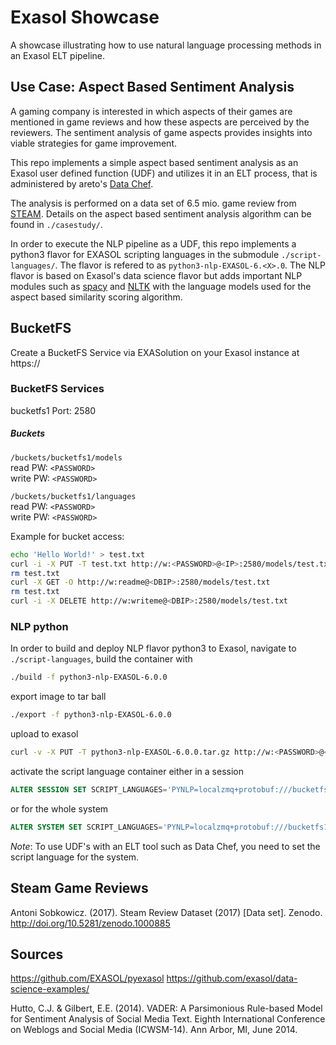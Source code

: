 # Exasol Showcase
A showcase illustrating how to use natural language processing methods in an Exasol ELT pipeline.

## Use Case: Aspect Based Sentiment Analysis
A gaming company is interested in which aspects of their games are mentioned in game reviews and how these aspects are perceived by the reviewers. The sentiment analysis of game aspects provides insights into viable strategies for game improvement.

This repo implements a simple aspect based sentiment analysis as an Exasol user defined function (UDF) and utilizes it in an ELT process, that is administered by areto's [Data Chef](https://github.com/areto-consulting-gmbh/Data-Chef/).

The analysis is performed on a data set of 6.5 mio. game review from [STEAM](https://store.steampowered.com/reviews/). Details on the aspect based sentiment analysis algorithm can be found in `./casestudy/`.

In order to execute the NLP pipeline as a UDF, this repo implements a python3 flavor for EXASOL scripting languages in the submodule `./script-languages/`. The flavor is refered to as `python3-nlp-EXASOL-6.<X>.0`. The NLP flavor is based on Exasol's data science flavor but adds important NLP modules such as [spacy](https://spacy.io/) and [NLTK](https://www.nltk.org/) with the language models used for the aspect based similarity scoring algorithm.


## BucketFS

Create a BucketFS Service via EXASolution on your Exasol instance at https://<DBIP>

### BucketFS Services
bucketfs1
Port: 2580

##### Buckets
`/buckets/bucketfs1/models`  
read PW: `<PASSWORD>`  
write PW: `<PASSWORD>`

`/buckets/bucketfs1/languages`  
read PW: `<PASSWORD>`  
write PW: `<PASSWORD>`

Example for bucket access:
```bash
echo 'Hello World!' > test.txt
curl -i -X PUT -T test.txt http://w:<PASSWORD>@<IP>:2580/models/test.txt
rm test.txt
curl -X GET -O http://w:readme@<DBIP>:2580/models/test.txt
rm test.txt
curl -i -X DELETE http://w:writeme@<DBIP>:2580/models/test.txt
```

### NLP python
In order to build and deploy NLP flavor python3 to Exasol, navigate to `./script-languages`, build the container with 
 ```bash
 ./build -f python3-nlp-EXASOL-6.0.0
 ```
export image to tar ball 
```bash
./export -f python3-nlp-EXASOL-6.0.0
```
upload to exasol 
```bash
curl -v -X PUT -T python3-nlp-EXASOL-6.0.0.tar.gz http://w:<PASSWORD>@<DBIP>:2580/languages/python3-nlp-EXASOL-6.<X>.0.tar.gz
```
activate the script language container either in a session
```sql
ALTER SESSION SET SCRIPT_LANGUAGES='PYNLP=localzmq+protobuf:///bucketfs1/languages/python3-nlp-EXASOL-6.<X>.0?lang=python#buckets/bucketfs1/languages/python3-nlp-EXASOL-6.<X>.0/exaudf/exaudfclient_py3';
```
or for the whole system
```sql
ALTER SYSTEM SET SCRIPT_LANGUAGES='PYNLP=localzmq+protobuf:///bucketfs1/languages/python3-nlp-EXASOL-6.<X>.0?lang=python#buckets/bucketfs1/languages/python3-nlp-EXASOL-6.<X>.0/exaudf/exaudfclient_py3';
```

*Note*: To use UDF's with an ELT tool such as Data Chef, you need to set the script language for the system.

## Steam Game Reviews
Antoni Sobkowicz. (2017). Steam Review Dataset (2017) [Data set]. Zenodo. http://doi.org/10.5281/zenodo.1000885

## Sources
https://github.com/EXASOL/pyexasol
https://github.com/exasol/data-science-examples/

Hutto, C.J. & Gilbert, E.E. (2014). VADER: A Parsimonious Rule-based Model for Sentiment Analysis of Social Media Text. Eighth International Conference on Weblogs and Social Media (ICWSM-14). Ann Arbor, MI, June 2014.